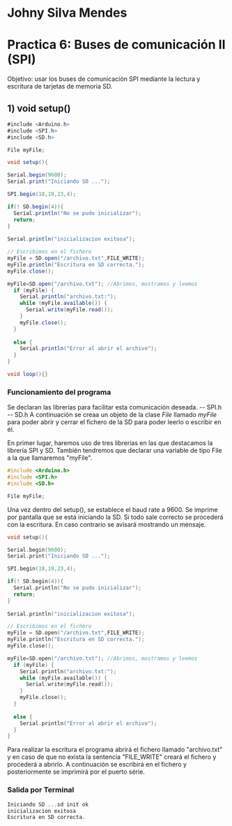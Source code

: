 # Johny Silva Mendes
# **Practica 6: Buses de comunicación II (SPI)**

Objetivo: usar los buses de comunicación SPI mediante la lectura y escritura de tarjetas de memoria SD.

## **1) void setup()**

```cs
#include <Arduino.h>
#include <SPI.h>
#include <SD.h>

File myFile;

void setup(){

Serial.begin(9600);
Serial.print("Iniciando SD ...");

SPI.begin(18,19,23,4);

if(! SD.begin(4)){
  Serial.println("No se pudo inicializar");
  return;
}
  
Serial.println("inicializacion exitosa");

// Escribimos en el fichero
myFile = SD.open("/archivo.txt",FILE_WRITE); 
myFile.println("Escritura en SD correcta.");
myFile.close();

myFile=SD.open("/archivo.txt"); //Abrimos, mostramos y leemos
  if (myFile) {
    Serial.println("archivo.txt:");
    while (myFile.available()) {
      Serial.write(myFile.read());
    }
    myFile.close(); 
  }
  
  else {
    Serial.println("Error al abrir el archivo");
  }
}

void loop(){}
```

### Funcionamiento del programa
Se declaran las librerías para facilitar esta comunicación deseada. 
-- SPI.h  
-- SD.h
A continuación se creaa un objeto de la clase *File* llamado *myFile* para poder abrir y cerrar el fichero de la SD para poder leerlo o escribir en él.



En primer lugar, haremos uso de tres librerias en las que destacamos la librería SPI y SD. También tendremos que declarar una variable de tipo File a la que llamaremos "myFile".

```cpp
#include <Arduino.h>
#include <SPI.h>
#include <SD.h>

File myFile;
```

Una vez dentro del setup(), se establece el baud rate a 9600. Se imprime por pantalla que se está iniciando la SD. 
Si todo sale correcto se procederá con la escritura. En caso contrario se avisará mostrando un mensaje.
```cpp
void setup(){

Serial.begin(9600);
Serial.print("Iniciando SD ...");

SPI.begin(18,19,23,4);

if(! SD.begin(4)){
  Serial.println("No se pudo inicializar");
  return;
}
  
Serial.println("inicializacion exitosa");

// Escribimos en el fichero
myFile = SD.open("/archivo.txt",FILE_WRITE); 
myFile.println("Escritura en SD correcta.");
myFile.close();

myFile=SD.open("/archivo.txt"); //Abrimos, mostramos y leemos
  if (myFile) {
    Serial.println("archivo.txt:");
    while (myFile.available()) {
      Serial.write(myFile.read());
    }
    myFile.close(); 
  }
  
  else {
    Serial.println("Error al abrir el archivo");
  }
}
```
Para realizar la escritura el programa abrirá el fichero llamado
 "archivo.txt" y en caso de que no exista la sentencia "FILE_WRITE" creará el fichero y procederá a abrirlo. 
 A continuación se escribirá en el fichero y posteriormente se imprimirá por el puerto série. 

### Salida por Terminal 

```cpp
Iniciando SD ...sd init ok
inicializacion exitosa
Escritura en SD correcta.
```